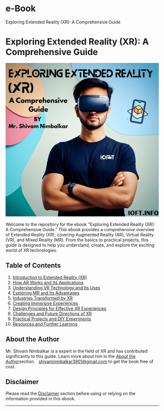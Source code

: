 # e-Book
Exploring Extended Reality (XR): A Comprehensive Guide

# Exploring Extended Reality (XR): A Comprehensive Guide

![Cover Image](https://github.com/ShivamNimbalkar/e-Book/blob/b5e12e3632ffc0d467baf601755a8eaf6e85e259/Exploring%20Extended%20Reality%20(XR)%20(1).png)

Welcome to the repository for the ebook "Exploring Extended Reality (XR): A Comprehensive Guide." This ebook provides a comprehensive overview of Extended Reality (XR), covering Augmented Reality (AR), Virtual Reality (VR), and Mixed Reality (MR). From the basics to practical projects, this guide is designed to help you understand, create, and explore the exciting world of XR technologies.

## Table of Contents

1. [Introduction to Extended Reality (XR)](#introduction-to-extended-reality-xr)
2. [How AR Works and Its Applications](#how-ar-works-and-its-applications)
3. [Understanding VR Technology and Its Uses](#understanding-vr-technology-and-its-uses)
4. [Exploring MR and Its Advantages](#exploring-mr-and-its-advantages)
5. [Industries Transformed by XR](#industries-transformed-by-xr)
6. [Creating Immersive Experiences](#creating-immersive-experiences)
7. [Design Principles for Effective XR Experiences](#design-principles-for-effective-xr-experiences)
8. [Challenges and Future Directions of XR](#challenges-and-future-directions-of-xr)
9. [Practical Projects and DIY Experiments](#practical-projects-and-diy-experiments)
10. [Resources and Further Learning](#resources-and-further-learning)

## About the Author

Mr. Shivam Nimbalkar is a expert in the field of XR and has contributed significantly to this guide. Learn more about him in the [About the Author](https://github.com/ShivamNimbalkar)section.
&nbsp;
<a href="mailto:shivamnimbalkar3901@gmail.com">shivamnimbalkar3901@gmail.com</a> to get the book free of cost.</p>
## Disclaimer

Please read the [Disclaimer](#disclaimer) section before using or relying on the information provided in this ebook.

---


